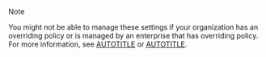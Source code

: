 > [!NOTE]
> You might not be able to manage these settings if your organization has an overriding policy or is managed by an enterprise that has overriding policy. For more information, see [AUTOTITLE](/organizations/managing-organization-settings/disabling-or-limiting-github-actions-for-your-organization) or [AUTOTITLE](/admin/policies/enforcing-policies-for-your-enterprise/enforcing-policies-for-github-actions-in-your-enterprise).
